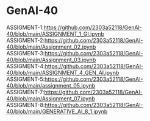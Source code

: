 # GenAI-40                                                                
ASSIGMENT-1:https://github.com/2303a52118/GenAI-40/blob/main/ASSIGNMENT_1_GI.ipynb                                               
ASSIGMENT-2:https://github.com/2303a52118/GenAI-40/blob/main/Assignment_02.ipynb                                       
ASSIGMENT-3:https://github.com/2303a52118/GenAI-40/blob/main/Assignment_03.ipynb                                          
ASSIGMENT-4:https://github.com/2303a52118/GenAI-40/blob/main/ASSIGNMENT_4_GEN_AI.ipynb                                    
ASSIGMENT-5:https://github.com/2303a52118/GenAI-40/blob/main/assignment_05.ipynb                                             
ASSIGMENT-7:https://github.com/2303a52118/GenAI-40/blob/main/Assignment_07.ipynb                                           
ASSIGMENT-8:https://github.com/2303a52118/GenAI-40/blob/main/GENERATIVE_AI_8_1.ipynb
